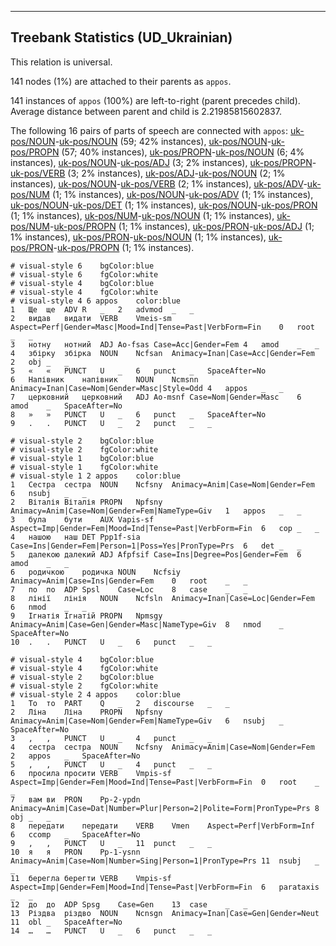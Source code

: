 

--------------------------------------------------------------------------------

## Treebank Statistics (UD_Ukrainian)

This relation is universal.

141 nodes (1%) are attached to their parents as `appos`.

141 instances of `appos` (100%) are left-to-right (parent precedes child).
Average distance between parent and child is 2.21985815602837.

The following 16 pairs of parts of speech are connected with `appos`: [uk-pos/NOUN]()-[uk-pos/NOUN]() (59; 42% instances), [uk-pos/NOUN]()-[uk-pos/PROPN]() (57; 40% instances), [uk-pos/PROPN]()-[uk-pos/NOUN]() (6; 4% instances), [uk-pos/NOUN]()-[uk-pos/ADJ]() (3; 2% instances), [uk-pos/PROPN]()-[uk-pos/VERB]() (3; 2% instances), [uk-pos/ADJ]()-[uk-pos/NOUN]() (2; 1% instances), [uk-pos/NOUN]()-[uk-pos/VERB]() (2; 1% instances), [uk-pos/ADV]()-[uk-pos/NUM]() (1; 1% instances), [uk-pos/NOUN]()-[uk-pos/ADV]() (1; 1% instances), [uk-pos/NOUN]()-[uk-pos/DET]() (1; 1% instances), [uk-pos/NOUN]()-[uk-pos/PRON]() (1; 1% instances), [uk-pos/NUM]()-[uk-pos/NOUN]() (1; 1% instances), [uk-pos/NUM]()-[uk-pos/PROPN]() (1; 1% instances), [uk-pos/PRON]()-[uk-pos/ADJ]() (1; 1% instances), [uk-pos/PRON]()-[uk-pos/NOUN]() (1; 1% instances), [uk-pos/PRON]()-[uk-pos/PROPN]() (1; 1% instances).


~~~ conllu
# visual-style 6	bgColor:blue
# visual-style 6	fgColor:white
# visual-style 4	bgColor:blue
# visual-style 4	fgColor:white
# visual-style 4 6 appos	color:blue
1	Ще	ще	ADV	R	_	2	advmod	_	_
2	видав	видати	VERB	Vmeis-sm	Aspect=Perf|Gender=Masc|Mood=Ind|Tense=Past|VerbForm=Fin	0	root	_	_
3	нотну	нотний	ADJ	Ao-fsas	Case=Acc|Gender=Fem	4	amod	_	_
4	збірку	збірка	NOUN	Ncfsan	Animacy=Inan|Case=Acc|Gender=Fem	2	obj	_	_
5	«	«	PUNCT	U	_	6	punct	_	SpaceAfter=No
6	Напівник	напівник	NOUN	Ncmsnn	Animacy=Inan|Case=Nom|Gender=Masc|Style=Odd	4	appos	_	_
7	церковний	церковний	ADJ	Ao-msnf	Case=Nom|Gender=Masc	6	amod	_	SpaceAfter=No
8	»	»	PUNCT	U	_	6	punct	_	SpaceAfter=No
9	.	.	PUNCT	U	_	2	punct	_	_

~~~


~~~ conllu
# visual-style 2	bgColor:blue
# visual-style 2	fgColor:white
# visual-style 1	bgColor:blue
# visual-style 1	fgColor:white
# visual-style 1 2 appos	color:blue
1	Сестра	сестра	NOUN	Ncfsny	Animacy=Anim|Case=Nom|Gender=Fem	6	nsubj	_	_
2	Віталія	Віталія	PROPN	Npfsny	Animacy=Anim|Case=Nom|Gender=Fem|NameType=Giv	1	appos	_	_
3	була	бути	AUX	Vapis-sf	Aspect=Imp|Gender=Fem|Mood=Ind|Tense=Past|VerbForm=Fin	6	cop	_	_
4	нашою	наш	DET	Ppp1f-sia	Case=Ins|Gender=Fem|Person=1|Poss=Yes|PronType=Prs	6	det	_	_
5	далекою	далекий	ADJ	Afpfsif	Case=Ins|Degree=Pos|Gender=Fem	6	amod	_	_
6	родичкою	родичка	NOUN	Ncfsiy	Animacy=Anim|Case=Ins|Gender=Fem	0	root	_	_
7	по	по	ADP	Spsl	Case=Loc	8	case	_	_
8	лінії	лінія	NOUN	Ncfsln	Animacy=Inan|Case=Loc|Gender=Fem	6	nmod	_	_
9	Ігнатія	Ігнатій	PROPN	Npmsgy	Animacy=Anim|Case=Gen|Gender=Masc|NameType=Giv	8	nmod	_	SpaceAfter=No
10	.	.	PUNCT	U	_	6	punct	_	_

~~~


~~~ conllu
# visual-style 4	bgColor:blue
# visual-style 4	fgColor:white
# visual-style 2	bgColor:blue
# visual-style 2	fgColor:white
# visual-style 2 4 appos	color:blue
1	То	то	PART	Q	_	2	discourse	_	_
2	Ліна	Ліна	PROPN	Npfsny	Animacy=Anim|Case=Nom|Gender=Fem|NameType=Giv	6	nsubj	_	SpaceAfter=No
3	,	,	PUNCT	U	_	4	punct	_	_
4	сестра	сестра	NOUN	Ncfsny	Animacy=Anim|Case=Nom|Gender=Fem	2	appos	_	SpaceAfter=No
5	,	,	PUNCT	U	_	4	punct	_	_
6	просила	просити	VERB	Vmpis-sf	Aspect=Imp|Gender=Fem|Mood=Ind|Tense=Past|VerbForm=Fin	0	root	_	_
7	вам	ви	PRON	Pp-2-ypdn	Animacy=Anim|Case=Dat|Number=Plur|Person=2|Polite=Form|PronType=Prs	8	obj	_	_
8	передати	передати	VERB	Vmen	Aspect=Perf|VerbForm=Inf	6	ccomp	_	SpaceAfter=No
9	,	,	PUNCT	U	_	11	punct	_	_
10	я	я	PRON	Pp-1-ysnn	Animacy=Anim|Case=Nom|Number=Sing|Person=1|PronType=Prs	11	nsubj	_	_
11	берегла	берегти	VERB	Vmpis-sf	Aspect=Imp|Gender=Fem|Mood=Ind|Tense=Past|VerbForm=Fin	6	parataxis	_	_
12	до	до	ADP	Spsg	Case=Gen	13	case	_	_
13	Різдва	різдво	NOUN	Ncnsgn	Animacy=Inan|Case=Gen|Gender=Neut	11	obl	_	SpaceAfter=No
14	…	…	PUNCT	U	_	6	punct	_	_

~~~



